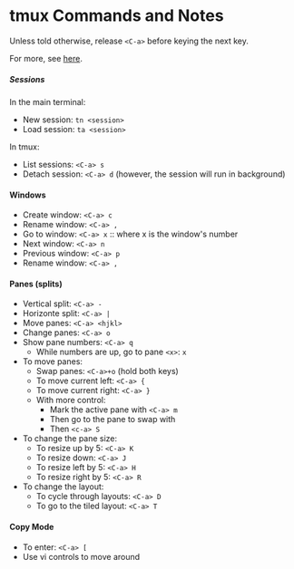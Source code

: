 # tmux Commands and Notes

Unless told otherwise, release `<C-a>` before keying the next key.

For more, see [here](https://gist.github.com/MohamedAlaa/2961058).

##### Sessions

In the main terminal:

* New session: `tn <session>`
* Load session: `ta <session>`

In tmux:

* List sessions: `<C-a> s`
* Detach session: `<C-a> d` (however, the session will run in background)

#### Windows

* Create window: `<C-a> c`
* Rename window: `<C-a> ,`
* Go to window: `<C-a> x` :: where x is the window's number
* Next window: `<C-a> n`
* Previous window: `<C-a> p`
* Rename window: `<C-a> ,`

#### Panes (splits)

* Vertical split: `<C-a> -`
* Horizonte split: `<C-a> |`
* Move panes: `<C-a> <hjkl>`
* Change panes: `<C-a> o`
* Show pane numbers: `<C-a> q`
    * While numbers are up, go to pane `<x>`: `x`
* To move panes:
    * Swap panes: `<C-a>+o` (hold both keys)
    * To move current left: `<C-a> {`
    * To move current right: `<C-a> }`
    * With more control:
        - Mark the active pane with `<C-a> m`
        - Then go to the pane to swap with
        - Then `<c-a> S`
* To change the pane size:
    - To resize up by 5: `<C-a> K`
    - To resize down: `<C-a> J`
    - To resize left by 5: `<C-a> H`
    - To resize right by 5: `<C-a> R`
* To change the layout:
    - To cycle through layouts: `<C-a> D`
    - To go to the tiled layout: `<C-a> T`

#### Copy Mode

* To enter: `<C-a> [`
* Use vi controls to move around


